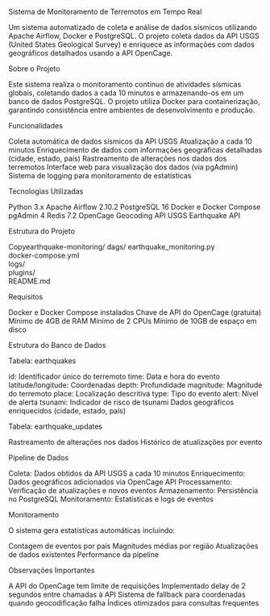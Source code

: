  Sistema de Monitoramento de Terremotos em Tempo Real

Um sistema automatizado de coleta e análise de dados sísmicos utilizando Apache Airflow, Docker e PostgreSQL. O projeto coleta dados da API USGS (United States Geological Survey) e enriquece as informações com dados geográficos detalhados usando a API OpenCage.

Sobre o Projeto

Este sistema realiza o monitoramento contínuo de atividades sísmicas globais, coletando dados a cada 10 minutos e armazenando-os em um banco de dados PostgreSQL. O projeto utiliza Docker para containerização, garantindo consistência entre ambientes de desenvolvimento e produção.

Funcionalidades

Coleta automática de dados sísmicos da API USGS
Atualização a cada 10 minutos
Enriquecimento de dados com informações geográficas detalhadas (cidade, estado, país)
Rastreamento de alterações nos dados dos terremotos
Interface web para visualização dos dados (via pgAdmin)
Sistema de logging para monitoramento de estatísticas

Tecnologias Utilizadas

Python 3.x
Apache Airflow 2.10.2
PostgreSQL 16
Docker e Docker Compose
pgAdmin 4
Redis 7.2
OpenCage Geocoding API
USGS Earthquake API

 Estrutura do Projeto

Copyearthquake-monitoring/
dags/
earthquake_monitoring.py    
docker-compose.yml             
logs/                         
plugins/                      
README.md

Requisitos

Docker e Docker Compose instalados
Chave de API do OpenCage (gratuita)
Mínimo de 4GB de RAM
Mínimo de 2 CPUs
Mínimo de 10GB de espaço em disco

Estrutura do Banco de Dados

Tabela: earthquakes

id: Identificador único do terremoto
time: Data e hora do evento
latitude/longitude: Coordenadas
depth: Profundidade
magnitude: Magnitude do terremoto
place: Localização descritiva
type: Tipo do evento
alert: Nível de alerta
tsunami: Indicador de risco de tsunami
Dados geográficos enriquecidos (cidade, estado, país)

Tabela: earthquake_updates

Rastreamento de alterações nos dados
Histórico de atualizações por evento

Pipeline de Dados

Coleta: Dados obtidos da API USGS a cada 10 minutos
Enriquecimento: Dados geográficos adicionados via OpenCage API
Processamento: Verificação de atualizações e novos eventos
Armazenamento: Persistência no PostgreSQL
Monitoramento: Estatísticas e logs de eventos

Monitoramento

O sistema gera estatísticas automáticas incluindo:

Contagem de eventos por país
Magnitudes médias por região
Atualizações de dados existentes
Performance da pipeline

Observações Importantes

A API do OpenCage tem limite de requisições
Implementado delay de 2 segundos entre chamadas à API
Sistema de fallback para coordenadas quando geocodificação falha
Índices otimizados para consultas frequentes
